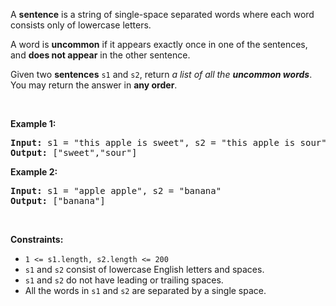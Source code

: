 <div class="xFUwe" data-track-load="description_content"><p>A <strong>sentence</strong> is a string of single-space separated words where each word consists only of lowercase letters.</p>

<p>A word is <strong>uncommon</strong> if it appears exactly once in one of the sentences, and <strong>does not appear</strong> in the other sentence.</p>

<p>Given two <strong>sentences</strong> <code>s1</code> and <code>s2</code>, return <em>a list of all the <strong>uncommon words</strong></em>. You may return the answer in <strong>any order</strong>.</p>

<p>&nbsp;</p>
<p><strong class="example">Example 1:</strong></p>
<pre><strong>Input:</strong> s1 = "this apple is sweet", s2 = "this apple is sour"
<strong>Output:</strong> ["sweet","sour"]
</pre><p><strong class="example">Example 2:</strong></p>
<pre><strong>Input:</strong> s1 = "apple apple", s2 = "banana"
<strong>Output:</strong> ["banana"]
</pre>
<p>&nbsp;</p>
<p><strong>Constraints:</strong></p>

<ul>
	<li><code>1 &lt;= s1.length, s2.length &lt;= 200</code></li>
	<li><code>s1</code> and <code>s2</code> consist of lowercase English letters and spaces.</li>
	<li><code>s1</code> and <code>s2</code> do not have leading or trailing spaces.</li>
	<li>All the words in <code>s1</code> and <code>s2</code> are separated by a single space.</li>
</ul>
</div>
